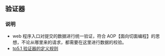 ## 验证器

### 说明

- web 程序入口对提交的数据进行统一验证，符合 AOP【面向切面编程】的思想，不论从哪里来的请求，都需要在这里进行数据的校验。
- [tp5.1 验证器的定义规则](https://www.kancloud.cn/manual/thinkphp5_1/354102)
